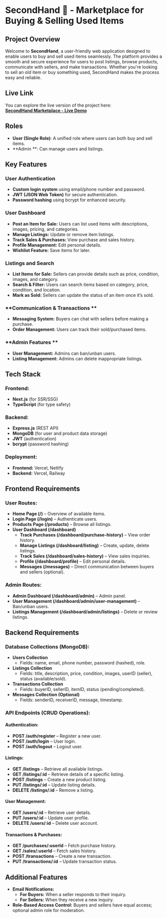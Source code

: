 # SecondHand 🛒 - Marketplace for Buying & Selling Used Items

## Project Overview
Welcome to **SecondHand**, a user-friendly web application designed to enable users to buy and sell used items seamlessly. The platform provides a smooth and secure experience for users to post listings, browse products, communicate with sellers, and make transactions. Whether you're looking to sell an old item or buy something used, SecondHand makes the process easy and reliable.

## Live Link
You can explore the live version of the project here:  
[**SecondHand Marketplace - Live Demo**](https://assignment-6-client-seven.vercel.app/)

## Roles

- **User (Single Role)**: A unified role where users can both buy and sell items.
- **Admin **: Can manage users and listings.

## Key Features

### **User Authentication**
- **Custom login system** using email/phone number and password.
- **JWT (JSON Web Token)** for secure authentication.
- **Password hashing** using bcrypt for enhanced security.

### **User Dashboard**
- **Post an Item for Sale:** Users can list used items with descriptions, images, pricing, and categories.
- **Manage Listings:** Update or remove item listings.
- **Track Sales & Purchases:** View purchase and sales history.
- **Profile Management:** Edit personal details.
- **Wishlist Feature:** Save items for later.

### **Listings and Search**
- **List Items for Sale:** Sellers can provide details such as price, condition, images, and category.
- **Search & Filter:** Users can search items based on category, price, condition, and location.
- **Mark as Sold:** Sellers can update the status of an item once it’s sold.

### **Communication & Transactions **
- **Messaging System:** Buyers can chat with sellers before making a purchase.
- **Order Management:** Users can track their sold/purchased items.

### **Admin Features **
- **User Management:** Admins can ban/unban users.
- **Listing Management:** Admins can delete inappropriate listings.

## Tech Stack

### **Frontend:**
- **Next.js** (for SSR/SSG)
- **TypeScript** (for type safety)

### **Backend:**
- **Express.js** (REST API)
- **MongoDB** (for user and product data storage)
- **JWT** (authentication)
- **bcrypt** (password hashing)

### **Deployment:**
- **Frontend:** Vercel, Netlify
- **Backend:** Vercel, Railway

## Frontend Requirements

### **User Routes:**
- **Home Page (/)** – Overview of available items.
- **Login Page (/login)** – Authenticate users.
- **Products Page (/products)** – Browse all listings.
- **User Dashboard (/dashboard)**
  - **Track Purchases (/dashboard/purchase-history)** – View order history.
  - **Manage Listings (/dashboard/listing)** – Create, update, delete listings.
  - **Track Sales (/dashboard/sales-history)** – View sales inquiries.
  - **Profile (/dashboard/profile)** – Edit personal details.
  - **Messages (/messages)** – Direct communication between buyers and sellers (optional).

### **Admin Routes:**
- **Admin Dashboard (/dashboard/admin)** – Admin panel.
- **User Management (/dashboard/admin/user-management)** – Ban/unban users.
- **Listings Management (/dashboard/admin/listings)** – Delete or review listings.

## Backend Requirements

### **Database Collections (MongoDB):**
- **Users Collection**  
  - Fields: name, email, phone number, password (hashed), role.
- **Listings Collection**  
  - Fields: title, description, price, condition, images, userID (seller), status (available/sold).
- **Transactions Collection**  
  - Fields: buyerID, sellerID, itemID, status (pending/completed).
- **Messages Collection (Optional)**  
  - Fields: senderID, receiverID, message, timestamp.

### **API Endpoints (CRUD Operations):**

#### **Authentication:**
- **POST /auth/register** – Register a new user.
- **POST /auth/login** – User login.
- **POST /auth/logout** – Logout user.

#### **Listings:**
- **GET /listings** – Retrieve all available listings.
- **GET /listings/:id** – Retrieve details of a specific listing.
- **POST /listings** – Create a new product listing.
- **PUT /listings/:id** – Update listing details.
- **DELETE /listings/:id** – Remove a listing.

#### **User Management:**
- **GET /users/:id** – Retrieve user details.
- **PUT /users/:id** – Update user profile.
- **DELETE /users/:id** – Delete user account.

#### **Transactions & Purchases:**
- **GET /purchases/:userId** – Fetch purchase history.
- **GET /sales/:userId** – Fetch sales history.
- **POST /transactions** – Create a new transaction.
- **PUT /transactions/:id** – Update transaction status.







## Additional Features
- **Email Notifications:**
  - **For Buyers:** When a seller responds to their inquiry.
  - **For Sellers:** When they receive a new inquiry.
- **Role-Based Access Control:** Buyers and sellers have equal access; optional admin role for moderation.


